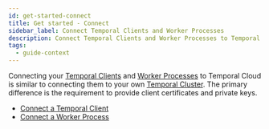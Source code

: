 ```yaml
---
id: get-started-connect
title: Get started - Connect
sidebar_label: Connect Temporal Clients and Worker Processes
description: Connect Temporal Clients and Worker Processes to Temporal Cloud.
tags:
  - guide-context
---
```


Connecting your [Temporal Clients](/temporal#temporal-client) and [Worker Processes](/workers#worker-process) to Temporal Cloud is similar to connecting them to your own [Temporal Cluster](/clusters).
The primary difference is the requirement to provide client certificates and private keys.

- [Connect a Temporal Client](/application-development/foundations#connect-to-a-cluster)
- [Connect a Worker Process](/application-development/foundations#run-worker-processes)
